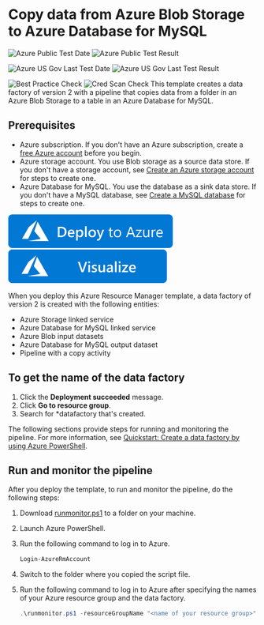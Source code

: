 # Copy data from Azure Blob Storage to Azure Database for MySQL

![Azure Public Test Date](https://azurequickstartsservice.blob.core.windows.net/badges/101-data-factory-v2-blob-to-mysql-copy/PublicLastTestDate.svg)
![Azure Public Test Result](https://azurequickstartsservice.blob.core.windows.net/badges/101-data-factory-v2-blob-to-mysql-copy/PublicDeployment.svg)

![Azure US Gov Last Test Date](https://azurequickstartsservice.blob.core.windows.net/badges/101-data-factory-v2-blob-to-mysql-copy/FairfaxLastTestDate.svg)
![Azure US Gov Last Test Result](https://azurequickstartsservice.blob.core.windows.net/badges/101-data-factory-v2-blob-to-mysql-copy/FairfaxDeployment.svg)

![Best Practice Check](https://azurequickstartsservice.blob.core.windows.net/badges/101-data-factory-v2-blob-to-mysql-copy/BestPracticeResult.svg)
![Cred Scan Check](https://azurequickstartsservice.blob.core.windows.net/badges/101-data-factory-v2-blob-to-mysql-copy/CredScanResult.svg)
This template creates a data factory of version 2 with a pipeline that copies
data from a folder in an Azure Blob Storage to a table in an Azure Database for
MySQL.

## Prerequisites

- Azure subscription. If you don't have an Azure subscription, create a
  [free Azure account](https://azure.microsoft.com/free/) before you begin.
- Azure storage account. You use Blob storage as a source data store. If you
  don't have a storage account, see
  [Create an Azure storage account](https://docs.microsoft.com/en-us/azure/storage/common/storage-quickstart-create-account)
  for steps to create one.
- Azure Database for MySQL. You use the database as a sink data store. If you
  don't have a MySQL database, see
  [Create a MySQL database](https://docs.microsoft.com/en-us/azure/mysql/quickstart-create-server-database-portal)
  for steps to create one.

[![Deploy To Azure](https://raw.githubusercontent.com/Azure/azure-quickstart-templates/master/1-CONTRIBUTION-GUIDE/images/deploytoazure.svg?sanitize=true)](https://portal.azure.com/#create/Microsoft.Template/uri/https%3A%2F%2Fraw.githubusercontent.com%2FAzure%2Fazure-quickstart-templates%2Fmaster%2F101-data-factory-v2-blob-to-mysql-copy%2Fazuredeploy.json)
[![Visualize](https://raw.githubusercontent.com/Azure/azure-quickstart-templates/master/1-CONTRIBUTION-GUIDE/images/visualizebutton.svg?sanitize=true)](http://armviz.io/#/?load=https%3A%2F%2Fraw.githubusercontent.com%2FAzure%2Fazure-quickstart-templates%2Fmaster%2F101-data-factory-v2-blob-to-mysql-copy%2Fazuredeploy.json)

When you deploy this Azure Resource Manager template, a data factory of version
2 is created with the following entities:

- Azure Storage linked service
- Azure Database for MySQL linked service
- Azure Blob input datasets
- Azure Database for MySQL output dataset
- Pipeline with a copy activity

## To get the name of the data factory

1. Click the **Deployment succeeded** message.
2. Click **Go to resource group**.
3. Search for \*datafactory that's created.

The following sections provide steps for running and monitoring the pipeline.
For more information, see
[Quickstart: Create a data factory by using Azure PowerShell](https://docs.microsoft.com/azure/data-factory/quickstart-create-data-factory-powershell).

## Run and monitor the pipeline

After you deploy the template, to run and monitor the pipeline, do the following
steps:

1. Download
   [runmonitor.ps1](https://github.com/Azure/azure-quickstart-templates/tree/master/101-data-factory-v2-blob-to-mysql-copy/scripts)
   to a folder on your machine.
2. Launch Azure PowerShell.
3. Run the following command to log in to Azure.

   ```powershell
   Login-AzureRmAccount
   ```

4. Switch to the folder where you copied the script file.
5. Run the following command to log in to Azure after specifying the names of
   your Azure resource group and the data factory.

   ```powershell
   .\runmonitor.ps1 -resourceGroupName "<name of your resource group>" -DataFactoryName "<name of your data factory>"
   ```
